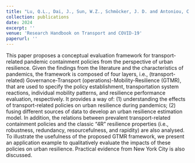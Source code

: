 ```yaml
---
title: "Lu, Q.L., Dai, J., Sun, W.Z., Schmöcker, J. D. and Antoniou, C. (2024). Framework for Evaluating Urban Resilience to Pandemics: Analysis of Transport-Related Containment Policies. Research Handbook on Transport and COVID-19."
collection: publications
date: 2024
excerpt: ''
venue: 'Research Handbook on Transport and COVID-19'
paperurl: ''
---
```


This paper proposes a conceptual evaluation framework for transport-related pandemic containment policies from the perspective of urban resilience. Given the findings from the literature and the characteristics of pandemics, the framework is composed of four layers, i.e., (transport-related) Governance-Transport (operations)-Mobility-Resilience (GTMR), that are used to specify the policy establishment, transportation system reactions, individual mobility patterns, and resilience performance evaluation, respectively. It provides a way of: (1) understanding the effects of transport-related policies on urban resilience during pandemics; (2) fusing different sources of data to develop an urban resilience estimation model. In addition, the relations between prevalent transport-related containment policies and the classic “4R” resilience properties (i.e., robustness, redundancy, resourcefulness, and rapidity) are also analysed. To illustrate the usefulness of the proposed GTMR framework, we present an application example to qualitatively evaluate the impacts of these policies on urban resilience. Practical evidence from New York City is also discussed.